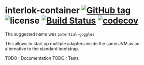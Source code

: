 # interlok-container [![GitHub tag](https://img.shields.io/github/tag/adaptris/interlok-container.svg)](https://github.com/adaptris/interlok-container/tags) ![license](https://img.shields.io/github/license/adaptris/interlok-container.svg) [![Build Status](https://travis-ci.org/adaptris/interlok-container.svg?branch=develop)](https://travis-ci.org/adaptris/interlok-container) [![codecov](https://codecov.io/gh/adaptris/interlok-container/branch/develop/graph/badge.svg)](https://codecov.io/gh/adaptris/interlok-container)

The suggested name was `potential-goggles`

This allows to start up multiple adapters inside the same JVM as an alternative to the standard 
bootstrap.

TODO : Documentation
TODO : Tests

